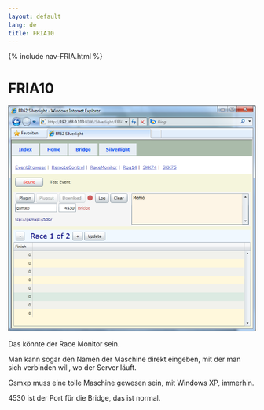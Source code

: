 ```yaml
---
layout: default
lang: de
title: FRIA10
---
```


{% include nav-FRIA.html %}

# FRIA10

![FRIA10 screenshot](../images/FRIA10.png)

Das könnte der Race Monitor sein.

Man  kann sogar den Namen der Maschine direkt eingeben, mit der man sich verbinden will, wo der Server läuft.

Gsmxp muss eine tolle Maschine gewesen sein, mit Windows XP, immerhin.

4530 ist der Port für die Bridge, das ist normal.